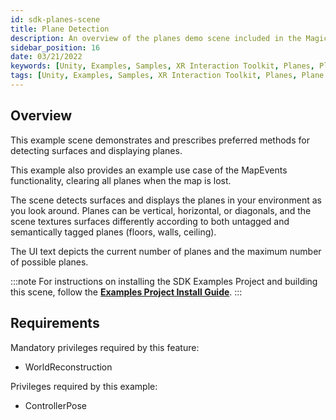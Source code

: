 ```yaml
---
id: sdk-planes-scene
title: Plane Detection
description: An overview of the planes demo scene included in the Magic Leap 2 Examples Project, which uses Unity's XR Interaction Toolkit.
sidebar_position: 16
date: 03/21/2022
keywords: [Unity, Examples, Samples, XR Interaction Toolkit, Planes, Plane Detection]
tags: [Unity, Examples, Samples, XR Interaction Toolkit, Planes, Plane Detection]
---
```



## Overview

This example scene demonstrates and prescribes preferred methods for detecting surfaces and displaying planes.

This example also provides an example use case of the MapEvents functionality, clearing all planes when the map is lost.

The scene detects surfaces and displays the planes in your environment as you look around. Planes can be vertical, horizontal, or diagonals, and the scene textures surfaces differently according to both untagged and semantically tagged planes (floors, walls, ceiling).

The UI text depicts the current number of planes and the maximum number of possible planes.

:::note
For instructions on installing the SDK Examples Project and building this scene, follow the [**Examples Project Install Guide**](/versioned_docs/version-22-Feb-2023/guides/unity/sdk-example-scenes/sdk-install-setup.md).
:::

## Requirements

Mandatory privileges required by this feature:

- WorldReconstruction

Privileges required by this example:

- ControllerPose

